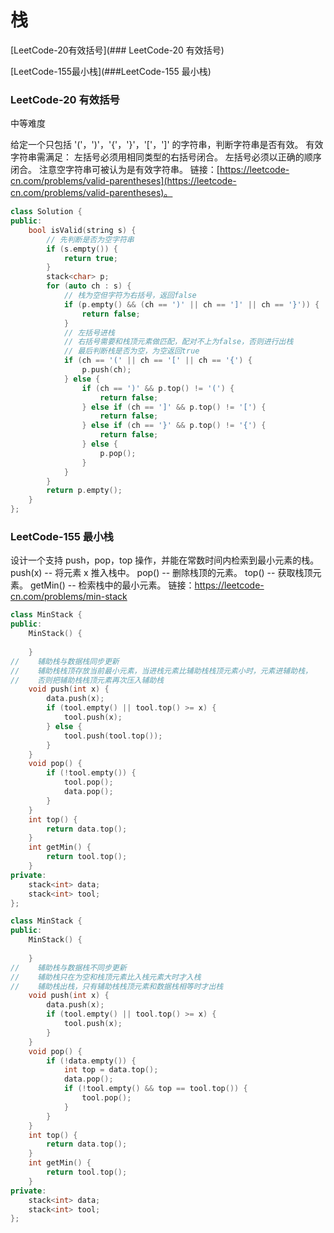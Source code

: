 # 栈

[LeetCode-20有效括号](### LeetCode-20 有效括号)

[LeetCode-155最小栈](###LeetCode-155 最小栈)

### LeetCode-20 有效括号
中等难度

给定一个只包括 '('，')'，'{'，'}'，'['，']' 的字符串，判断字符串是否有效。
有效字符串需满足：
左括号必须用相同类型的右括号闭合。
左括号必须以正确的顺序闭合。
注意空字符串可被认为是有效字符串。
链接：[https://leetcode-cn.com/problems/valid-parentheses](https://leetcode-cn.com/problems/valid-parentheses)。

```c++
class Solution {
public:
    bool isValid(string s) {
        // 先判断是否为空字符串
        if (s.empty()) {
            return true;
        }
        stack<char> p;
        for (auto ch : s) {
            // 栈为空但字符为右括号，返回false
            if (p.empty() && (ch == ')' || ch == ']' || ch == '}')) {
                return false;
            }
            // 左括号进栈
            // 右括号需要和栈顶元素做匹配，配对不上为false，否则进行出栈
            // 最后判断栈是否为空，为空返回true
            if (ch == '(' || ch == '[' || ch == '{') {
                p.push(ch);
            } else {
                if (ch == ')' && p.top() != '(') {
                    return false;
                } else if (ch == ']' && p.top() != '[') {
                    return false;
                } else if (ch == '}' && p.top() != '{') {
                    return false;
                } else {
                    p.pop();
                }
            }
        } 
        return p.empty();
    }
};
```

### LeetCode-155 最小栈

设计一个支持 push，pop，top 操作，并能在常数时间内检索到最小元素的栈。
push(x) -- 将元素 x 推入栈中。
pop() -- 删除栈顶的元素。
top() -- 获取栈顶元素。
getMin() -- 检索栈中的最小元素。
链接：https://leetcode-cn.com/problems/min-stack

```c++
class MinStack {
public:
    MinStack() {
        
    }
//    辅助栈与数据栈同步更新
//    辅助栈栈顶存放当前最小元素，当进栈元素比辅助栈栈顶元素小时，元素进辅助栈，
//    否则把辅助栈栈顶元素再次压入辅助栈
    void push(int x) {
        data.push(x);
        if (tool.empty() || tool.top() >= x) {
            tool.push(x);
        } else {
            tool.push(tool.top());
        }
    }
    void pop() {
        if (!tool.empty()) {
            tool.pop();
            data.pop();
        }
    }
    int top() {
        return data.top();
    }
    int getMin() {
        return tool.top();
    }
private:
    stack<int> data;
    stack<int> tool;
};
```

```c++
class MinStack {
public:
    MinStack() {
        
    }
//    辅助栈与数据栈不同步更新
//    辅助栈只在为空和栈顶元素比入栈元素大时才入栈
//    辅助栈出栈，只有辅助栈栈顶元素和数据栈相等时才出栈
    void push(int x) {
        data.push(x);
        if (tool.empty() || tool.top() >= x) {
            tool.push(x);
        }
    }
    void pop() {
        if (!data.empty()) {
            int top = data.top();
            data.pop();
            if (!tool.empty() && top == tool.top()) {
                tool.pop();
            }
        }
    }
    int top() {
        return data.top();
    }
    int getMin() {
        return tool.top();
    }
private:
    stack<int> data;
    stack<int> tool;
};
```


